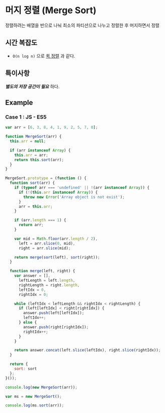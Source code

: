 # 머지 정렬 \(Merge Sort\)

정렬하려는 배열을 반으로 나눠 최소의 파티션으로 나누고 정렬한 후 머지하면서 정렬

## 시간 복잡도

* `O(n log n)` 으로 [퀵 정렬](/book/01.-general/algorithm/sort/quick.html) 과 같다.

## 특이사항

_**별도의 저장 공간이 필요**_ 하다.

## Example

### Case 1 : JS - ES5

```javascript
var arr = [6, 3, 8, 4, 1, 9, 2, 5, 7, 0];

function MergeSort(arr) {
  this.arr = null;

  if (arr instanceof Array) {
    this.arr = arr;
    return this.sort(arr);
  }
}

MergeSort.prototype = (function () {
  function sort(arr) {
    if (typeof arr === 'undefined' || !(arr instanceof Array)) {
      if (!(this.arr instanceof Array)) {
        throw new Error('Array object is not exist');
      }
      arr = this.arr;
    }

    if (arr.length === 1) {
      return arr;
    }

    var mid = Math.floor(arr.length / 2),
      left = arr.slice(0, mid),
      right = arr.slice(mid);

    return merge(sort(left), sort(right));
  }

  function merge(left, right) {
    var answer = [],
      leftLength = left.length,
      rightLength = right.length,
      leftIdx = 0, 
      rightIdx = 0;

    while (leftIdx < leftLength && rightIdx < rightLength) {
      if (left[leftIdx] < right[rightIdx]) {
        answer.push(left[leftIdx]);
        leftIdx++;
      } else {
        answer.push(right[rightIdx]);
        rightIdx++;
      }
    }

    return answer.concat(left.slice(leftIdx), right.slice(rightIdx));
  }

  return {
    sort: sort
  };
}());
```

```javascript
console.log(new MergeSort(arr));
```

```javascript
var ms = new MergeSort();

console.log(ms.sort(arr));
```